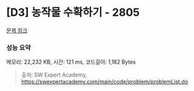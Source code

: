 # [D3] 농작물 수확하기 - 2805 

[문제 링크](https://swexpertacademy.com/main/code/problem/problemDetail.do?contestProbId=AV7GLXqKAWYDFAXB) 

### 성능 요약

메모리: 22,232 KB, 시간: 121 ms, 코드길이: 1,182 Bytes



> 출처: SW Expert Academy, https://swexpertacademy.com/main/code/problem/problemList.do